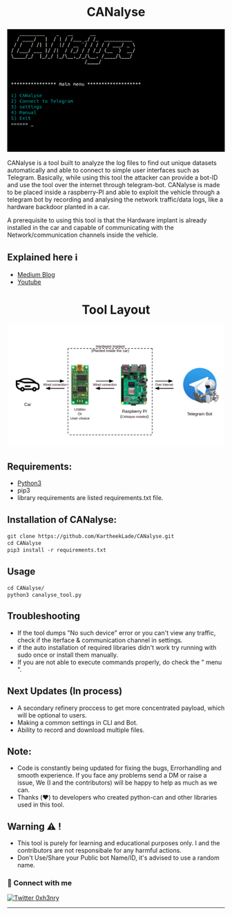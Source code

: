 <h1 align="center"> <b>CANalyse</b></h1>
<h3 align="center"><b></b></h3> 
<p align="center">
  <img  width="700" src="introduction.png" />
</p>

CANalyse is a tool built to analyze the log files to find out unique datasets automatically and able to connect to simple user interfaces such as Telegram. Basically, while using this tool the attacker can provide a bot-ID and use the tool over the internet through telegram-bot. CANalyse is made to be placed inside a raspberry-PI and able to exploit the vehicle through a telegram bot by recording and analysing the network traffic/data logs, like a hardware backdoor planted in a car.

A prerequisite to using this tool is that the Hardware implant is already installed in the car and capable of communicating with the Network/communication channels inside the vehicle.


Explained here :information_source:
----------
* [Medium Blog](https://kartheeklade.medium.com/what-is-canalyse-and-how-do-i-control-hack-cars-through-telegram-part-1-de358640becf)
* [Youtube](https://youtu.be/s5WGn3rwzKk)


<h1 align="center"> <b>Tool Layout</b></h1>
<p align="center">
  <img  width="700" src="toollayout.png" />
</p>

 ## Requirements:


* [Python3](https://www.python.org/)
* pip3
* library requirements are listed requirements.txt file.
 
 
 ## Installation of CANalyse:
 ```
 git clone https://github.com/KartheekLade/CANalyse.git
 cd CANalyse
 pip3 install -r requirements.txt
 ```
 Usage
---------------
 ```
 cd CANalyse/
 python3 canalyse_tool.py
 ```
Troubleshooting
---------------
* If the tool dumps "No such device" error or you can't view any traffic, check if the iterface & communication channel in settings.
* if the auto installation of required libraries didn't work try running with sudo once or install them manually. 
* If you are not able to execute commands properly, do check the " menu ".

Next Updates (In process)
-------------------------
* A secondary refinery proccess to get more concentrated payload, which will be optional to users.
* Making a common settings in CLI and Bot.
* Ability to record and download multiple files.

Note:
-------------
* Code is constantly being updated for fixing the bugs, Errorhandling and smooth experience. If you face any problems send a DM or raise a issue, We (I and the contributors) will be happy to help as much as we can.
* Thanks (:heart:) to developers who created python-can and other libraries used in this tool.
 
Warning :warning:  !
----
* This tool is purely for learning and educational purposes only. I and the contributors are not responsibale for any harmful actions.
* Don't Use/Share your Public bot Name/ID, it's advised to use a random name.  

### 🤝 Connect with me

[![Twitter 0xh3nry](https://img.shields.io/badge/twitter-%231DA1F2.svg?&style=for-the-badge&logo=twitter&logoColor=cyan)](https://twitter.com/0xh3nry)


---

